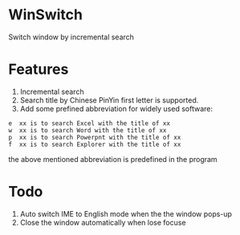 # WinSwitch
Switch window by incremental search

# Features
1. Incremental search
2. Search title by Chinese PinYin first letter is supported.
3. Add some prefined abbreviation for widely used software:
```
e  xx is to search Excel with the title of xx
w  xx is to search Word with the title of xx
p  xx is to search Powerpnt with the title of xx
f  xx is to search Explorer with the title of xx
```
the above mentioned abbreviation is predefined in the program

# Todo
1. Auto switch IME to English mode when the the window pops-up
2. Close the window automatically when lose focuse
